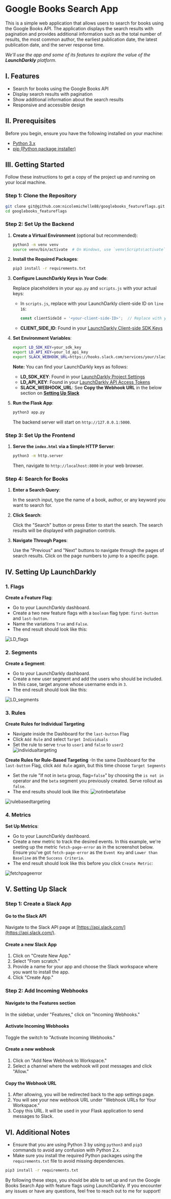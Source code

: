 # Google Books Search App

This is a simple web application that allows users to search for books using the Google Books API. The application displays the search results with pagination and provides additional information such as the total number of results, the most common author, the earliest publication date, the latest publication date, and the server response time.

*We'll use the app and some of its features to explore the value of the **LaunchDarkly** platform.*

## I. Features

- Search for books using the Google Books API
- Display search results with pagination
- Show additional information about the search results
- Responsive and accessible design

## II. Prerequisites

Before you begin, ensure you have the following installed on your machine:

- [Python 3.x](https://www.python.org/downloads/)
- [pip (Python package installer)](https://pip.pypa.io/en/stable/installation/)

## III. Getting Started

Follow these instructions to get a copy of the project up and running on your local machine.

### Step 1: Clone the Repository

```bash
git clone git@github.com:nicolemichelle88/googlebooks_featureflags.git
cd googlebooks_featureflags
```

### Step 2: Set Up the Backend

1. **Create a Virtual Environment** (optional but recommended):

    ```bash
    python3 -m venv venv
    source venv/bin/activate  # On Windows, use `venv\Scripts\activate`
    ```

2. **Install the Required Packages**:

    ```bash
    pip3 install -r requirements.txt
    ```

3. **Configure LaunchDarkly Keys in Your Code**:

    Replace placeholders in your `app.py` and `scripts.js` with your actual keys:
    - In `scripts.js`, replace with your LaunchDarkly client-side ID on `line 16`:
      ```javascript
      const clientSideId = '<your-client-side-ID>';  // Replace with your actual client-side ID
      ```
    - **CLIENT_SIDE_ID**: Found in your [LaunchDarkly Client-side SDK Keys](https://docs.launchdarkly.com/sdk/client-side/javascript#configuring-your-project-and-environment)

4. **Set Environment Variables**:

    ```bash
    export LD_SDK_KEY=your_sdk_key
    export LD_API_KEY=your_ld_api_key
    export SLACK_WEBHOOK_URL=https://hooks.slack.com/services/your/slack/webhook
    ```

    **Note:** You can find your LaunchDarkly keys as follows:
    - **LD_SDK_KEY**: Found in your [LaunchDarkly Project Settings](https://docs.launchdarkly.com/sdk/server-side/node-js#configuring-your-project-and-environment)
    - **LD_API_KEY**: Found in your [LaunchDarkly API Access Tokens](https://docs.launchdarkly.com/home/account-security/api-access-tokens)
    - **SLACK_WEBHOOK_URL**: See **Copy the Webhook URL** in the below section on [**Setting Up Slack**](https://github.com/nicolemichelle88/googlebooks_featureflags/tree/main?tab=readme-ov-file#v-setting-up-slack) 

5. **Run the Flask App**:

    ```bash
    python3 app.py
    ```

    The backend server will start on `http://127.0.0.1:5000`.

### Step 3: Set Up the Frontend

1. **Serve the `index.html` via a Simple HTTP Server**:

    ```bash
    python3 -m http.server
    ```

    Then, navigate to `http://localhost:8000` in your web browser.

### Step 4: Search for Books

1. **Enter a Search Query**:

    In the search input, type the name of a book, author, or any keyword you want to search for.

2. **Click Search**:

    Click the "Search" button or press Enter to start the search. The search results will be displayed with pagination controls.

3. **Navigate Through Pages**:

    Use the "Previous" and "Next" buttons to navigate through the pages of search results. Click on the page numbers to jump to a specific page.

## IV. Setting Up LaunchDarkly

### 1. Flags

**Create a Feature Flag**:

- Go to your LaunchDarkly dashboard.
- Create a two new feature flags with a `boolean` flag type: `first-button` and `last-button`.
- Name the variations `True` and `False`.
- The end result should look like this:
    
![LD_flags](https://github.com/nicolemichelle88/googlebooks_featureflags/assets/19213563/f2e8be41-c2d9-4a18-ad32-ffcd341289c4)

### 2. Segments

 **Create a Segment**:

- Go to your LaunchDarkly dashboard.
- Create a new user segment and add the users who should be included. In this case, target anyone whose username ends in `3`.
- The end result should look like this:

![LD_segments](https://github.com/nicolemichelle88/googlebooks_featureflags/assets/19213563/abca31a0-917c-4c89-a321-668f5409a177)

### 3. Rules
**Create Rules for Individual Targeting**
- Navigate inside the Dashboard for the `last-button` Flag
- Click `Add Rule` and select `Target Individuals`
- Set the rule to serve `true` to `user1` and `false` to `user2`
![individualtargeting](https://github.com/nicolemichelle88/googlebooks_featureflags/assets/19213563/f40a806a-413d-4141-809a-f025bedaf362)

**Create Rules for Rule-Based Targeting**
-In the same Dashboard for the `last-button` Flag, click `Add Rule` again, but this time choose `Target Segments`
- Set the rule "If not in `beta` group, flag=`false`" by choosing the `is not in` operator and the `beta` segment you previously created. Serve rollout as `false`.
- The end results should look like this:
![notinbetafalse](https://github.com/nicolemichelle88/googlebooks_featureflags/assets/19213563/942e0091-6c9e-4112-8ea5-d3f8cf23a53c)

![rulebasedtargeting](https://github.com/nicolemichelle88/googlebooks_featureflags/assets/19213563/be3739e8-a897-44fa-86a2-38f7805d8b79)

### 4. Metrics

**Set Up Metrics**:

- Go to your LaunchDarkly dashboard.
- Create a new metric to track the desired events. In this example, we're seeting up the metric `fetch-page-error` as in the screenshot below. Ensure you've got `fetch-page-error` as the `Event Key` and `Lower than Baseline` as the `Success Criteria`.
- The end result should look like this before you click `Create Metric`:
    
![fetchpageerror](https://github.com/nicolemichelle88/googlebooks_featureflags/assets/19213563/cc6e465e-a2c4-42dc-bbc8-017c708a881b)

## V. Setting Up Slack

### Step 1: Create a Slack App

#### Go to the Slack API

Navigate to the Slack API page at [https://api.slack.com/](https://api.slack.com/).

#### Create a new Slack App

1. Click on "Create New App."
2. Select "From scratch."
3. Provide a name for your app and choose the Slack workspace where you want to install the app.
4. Click "Create App."

### Step 2: Add Incoming Webhooks

#### Navigate to the Features section

In the sidebar, under "Features," click on "Incoming Webhooks."

#### Activate Incoming Webhooks

Toggle the switch to "Activate Incoming Webhooks."

#### Create a new webhook

1. Click on "Add New Webhook to Workspace."
2. Select a channel where the webhook will post messages and click "Allow."

#### Copy the Webhook URL

1. After allowing, you will be redirected back to the app settings page.
2. You will see your new webhook URL under "Webhook URLs for Your Workspace."
3. Copy this URL. It will be used in your Flask application to send messages to Slack.

## VI. Additional Notes

- Ensure that you are using Python 3 by using `python3` and `pip3` commands to avoid any confusion with Python 2.x.
- Make sure you install the required Python packages using the `requirements.txt` file to avoid missing dependencies.

```bash
pip3 install -r requirements.txt
```

By following these steps, you should be able to set up and run the Google Books Search App with feature flags using LaunchDarkly. If you encounter any issues or have any questions, feel free to reach out to me for support!
